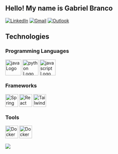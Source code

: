 ## Hello! My name is Gabriel Branco
[![LinkedIn](https://img.shields.io/badge/-LinkedIn-0077B5?style=flat-square&logo=linkedin&logoColor=white)](https://www.linkedin.com/in/gabriel-moreira-branco-b4a444187)
[![Gmail](https://img.shields.io/badge/-Gmail-0077B5?style=flat-square&logo=gmail&logoColor=white)](mailto:gabriel01022227@gmail.com)
[![Outlook](https://img.shields.io/badge/-Outlook-0077B5?style=flat-square&logo=microsoft-outlook&logoColor=white)](mailto:gabriel01022227@hotmail.com)
## Technologies

<div>
  <h3>Programming Languages</h3>
  <div>
    <img align="center" alt="java Logo" height="50"  src="https://cdn.jsdelivr.net/gh/devicons/devicon@latest/icons/java/java-original.svg" />
    <img align="center" alt="python Logo" height="50" src="https://cdn.jsdelivr.net/gh/devicons/devicon/icons/python/python-original.svg" />
    <img align="center" alt="javascript Logo" height="50" src="https://cdn.jsdelivr.net/gh/devicons/devicon/icons/javascript/javascript-original.svg" />
  </div>
</div>

<div>
  <h3>Frameworks</h3>
  <div>
    <img align="center" alt="Spring Logo" height="40" src="https://cdn.jsdelivr.net/gh/devicons/devicon@latest/icons/spring/spring-original.svg" />
    <img align="center" alt="React Logo" height="40" src="https://upload.wikimedia.org/wikipedia/commons/a/a7/React-icon.svg" />
    <img align="center" alt="Tailwind Logo" height="40" src="https://upload.wikimedia.org/wikipedia/commons/archive/d/d5/20230715030041%21Tailwind_CSS_Logo.svg" />
  </div>
</div>

<div>
  <h3>Tools</h3>
  <div>
    <img align="center" alt="Docker" height="40" src="https://cdn.jsdelivr.net/gh/devicons/devicon@latest/icons/git/git-original.svg" />
    <img align="center" alt="Docker" height="40" src="https://cdn.worldvectorlogo.com/logos/docker-4.svg" />
  </div>
</div>
<br>
<div>
  <img width:"55%" src="https://github-readme-stats.vercel.app/api/top-langs/?username=Gabriel-M-Branco&layout=compact&theme=transparent&hide_border=true"/>
</div>
